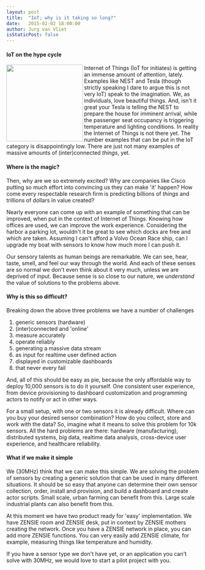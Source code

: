 ```yaml
---
layout: post
title:  "IoT; why is it taking so long?"
date:   2015-02-02 18:00:00
author: Jurg van Vliet
isStaticPost: false
---
```


#### IoT on the hype cycle
<img width="200" height="auto" align="left" src="http://cdn.teslarati.com/wp-content/uploads/2014/04/fob-with-notes.jpg"> Internet of Things (IoT for initiates) is getting an immense amount of attention, lately. Examples like NEST and Tesla (though strictly speaking I dare to argue this is not very IoT) speak to the imagination. We, as individuals, love beautiful things. And, isn't it great your Tesla is telling the NEST to prepare the house for imminent arrival, while the passenger seat occupancy is triggering temperature and lighting conditions. In reality the Internet of Things is not there yet. The number examples that can be put in the IoT category is disappointingly low. There are just not many examples of massive amounts of (inter)connected *things*, yet.

#### Where is the magic?
Then, why are we so extremely excited? Why are companies like Cisco putting so much effort into convincing us they can make 'it' happen? How come every respectable research firm is predicting billions of *things* and trillions of dollars in value created?

Nearly everyone can come up with an example of something that can be improved, when put in the context of Internet of Things. Knowing how offices are used, we can improve the work experience. Considering the harbor a parking lot, wouldn't it be great to see which docks are free and which are taken. Assuming I can't afford a Volvo Ocean Race ship, can I upgrade my boat with sensors to know how much more I can push it.

Our sensory talents as human beings are remarkable. We can see, hear, taste, smell, and feel our way through the world. And each of these senses are so normal we don't even think about it very much, unless we are deprived of input. Because sense is so close to our nature, we *understand* the value of solutions to the problems above.

#### Why is this so difficult?
Breaking down the above three problems we have a number of challenges

1. generic sensors (hardware)
2. (inter)connected and 'online'
3. measure accurately
4. operate reliably
5. generating a massive data stream
6. as input for realtime user defined action
7. displayed in customizable dashboards
8. that never every fail

And, all of this should be easy as pie, because the only affordable way to deploy 10,000 sensors is to do it yourself. One consistent user experience, from device provisioning to dashboard customization and programming actors to notify or act in other ways.

For a small setup, with one or two sensors it is already difficult. Where can you buy your desired sensor combination? How do you collect, store and work with the data? So, imagine what it means to solve this problem for 10k sensors. All the hard problems are there: hardware (manufacturing), distributed systems, big data, realtime data analysis, cross-device user experience, and healthcare reliability.

#### What if we make it simple
We (30MHz) think that we can make this simple. We are solving the problem of sensors by creating a generic solution that can be used in many different situations. It should be so easy that anyone can determine their own sensor collection, order, install and provision, and build a dashboard and create actor scripts. Small scale, urban farming can benefit from this. Large scale industrial plants can also benefit from this.

At this moment we have two product ready for 'easy' implementation. We have ZENSIE room and ZENSIE desk, put in context by ZENSIE mothers creating the network. Once you have a ZENSIE network in place, you can add more ZENSIE functions. You can very easily add ZENSIE climate, for example, measuring things like temperature and humidity.

If you have a sensor type we don't have yet, or an application you can't solve with 30MHz, we would love to start a pilot project with you.